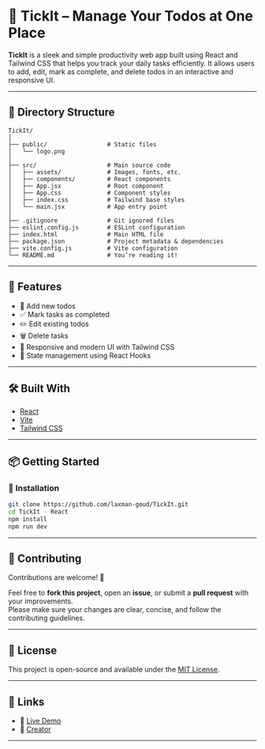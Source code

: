 
# 🎯 TickIt – Manage Your Todos at One Place

**TickIt** is a sleek and simple productivity web app built using React and Tailwind CSS that helps you track your daily tasks efficiently. It allows users to add, edit, mark as complete, and delete todos in an interactive and responsive UI.

---

## 📁 Directory Structure

```
TickIt/
│
├── public/                 # Static files
│   └── logo.png
│
├── src/                    # Main source code
│   ├── assets/             # Images, fonts, etc.
│   ├── components/         # React components
│   ├── App.jsx             # Root component
│   ├── App.css             # Component styles
│   ├── index.css           # Tailwind base styles
│   └── main.jsx            # App entry point
│
├── .gitignore              # Git ignored files
├── eslint.config.js        # ESLint configuration
├── index.html              # Main HTML file
├── package.json            # Project metadata & dependencies
├── vite.config.js          # Vite configuration
└── README.md               # You’re reading it!
```

---

## 🚀 Features

- 📌 Add new todos
- ✅ Mark tasks as completed
- ✏️ Edit existing todos
- 🗑️ Delete tasks
- 🎨 Responsive and modern UI with Tailwind CSS
- 🔄 State management using React Hooks

---

## 🛠️ Built With

- [React](https://reactjs.org/)
- [Vite](https://vitejs.dev/)
- [Tailwind CSS](https://tailwindcss.com/)

---

## 📦 Getting Started

### 🔧 Installation

```bash
git clone https://github.com/laxman-goud/TickIt.git
cd TickIt - React
npm install
npm run dev
```
---
## 🤝 Contributing

Contributions are welcome! 🎉  

Feel free to **fork this project**, open an **issue**, or submit a **pull request** with your improvements.  
Please make sure your changes are clear, concise, and follow the contributing guidelines. 

---

## 📄 License

This project is open-source and available under the [MIT License](LICENSE).

---

## 🔗 Links

- 🔗 [Live Demo]( https://tick-it-iota.vercel.app )
- 🧠 [Creator](https://github.com/laxman-goud)
---
